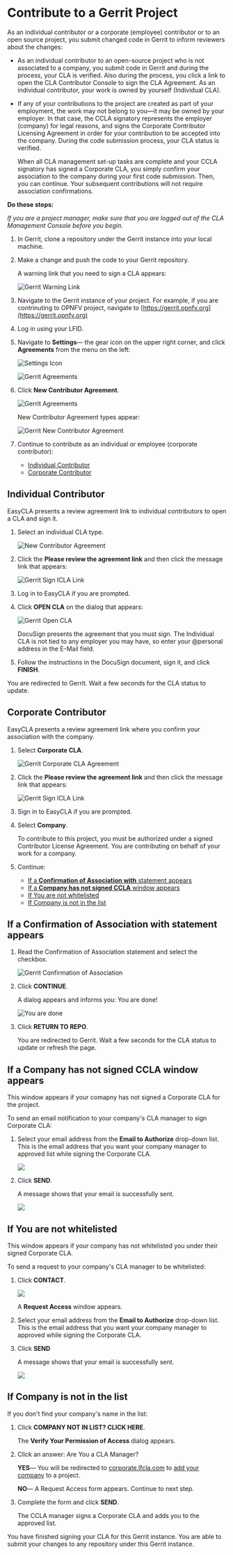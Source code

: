 # Contribute to a Gerrit Project

As an individual contributor or a corporate \(employee\) contributor or to an open source project, you submit changed code in Gerrit to inform reviewers about the changes:

* As an individual contributor to an open-source project who is not associated to a company, you submit code in Gerrit and during the process, your CLA is verified. Also during the process, you click a link to open the CLA Contributor Console to sign the CLA Agreement. As an individual contributor, your work is owned by yourself \(Individual CLA\).
* If any of your contributions to the project are created as part of your employment, the work may not belong to you—it may be owned by your employer. In that case, the CCLA signatory represents the employer \(company\) for legal reasons, and signs the Corporate Contributor Licensing Agreement in order for your contribution to be accepted into the company. During the code submission process, your CLA status is verified.

  When all CLA management set-up tasks are complete and your CCLA signatory has signed a Corporate CLA, you simply confirm your association to the company during your first code submission. Then, you can continue. Your subsequent contributions will not require association confirmations.

**Do these steps:**

_If you are a project manager, make sure that you are logged out of the CLA Management Console before you begin._

1. In Gerrit, clone a repository under the Gerrit instance into your local machine.
2. Make a change and push the code to your Gerrit repository.

   A warning link that you need to sign a CLA appears:

   ![Gerrit Warning Link](../.gitbook/assets/cla-gerrit-sign-a-cla.png)

3. Navigate to the Gerrit instance of your project. For example, if you are contrinuting to OPNFV project, navigate to [https://gerrit.opnfv.org](https://gerrit.opnfv.org)
4. Log in using your LFID.
5. Navigate to **Settings**— the gear icon on the upper right corner, and click **Agreements** from the menu on the left:

   ![Settings Icon](../.gitbook/assets/settings-icon.png)

   ![Gerrit Agreements](../.gitbook/assets/agreements.png)

6. Click **New Contributor Agreement**.

   ![Gerrit Agreements](../.gitbook/assets/agreement-link.png)

   New Contributor Agreement types appear:

   ![Gerrit New Contributor Agreement](../.gitbook/assets/new-contributor-agreement.png)

7. Continue to contribute as an individual or employee \(corporate contributor\):
   * [Individual Contributor](contribute-to-a-gerrit-project.md#individual-contributor)
   * [Corporate Contributor](contribute-to-a-gerrit-project.md#corporate-contributor)

## Individual Contributor

EasyCLA presents a review agreement link to individual contributors to open a CLA and sign it.

1. Select an individual CLA type.

   ![New Contributor Agreement](../.gitbook/assets/cla-gerrit-icla-type.png)

2. Click the **Please review the agreement link** and then click the message link that appears:

   ![Gerrit Sign ICLA Link](../.gitbook/assets/cla-gerrit-icla-proceed-to-sign-cla.png)

3. Log in to EasyCLA if you are prompted.
4. Click **OPEN CLA** on the dialog that appears:

   ![Gerrit Open CLA](../.gitbook/assets/cla-gerrit-individual-cla-open-cla.png)

   DocuSign presents the agreement that you must sign. The Individual CLA is not tied to any employer you may have, so enter your @personal address in the E-Mail field.

5. Follow the instructions in the DocuSign document, sign it, and click **FINISH**.

You are redirected to Gerrit. Wait a few seconds for the CLA status to update.

## Corporate Contributor

EasyCLA presents a review agreement link where you confirm your association with the company.

1. Select **Corporate CLA**.

   ![Gerrit Corporate CLA Agreement](../.gitbook/assets/corporate-cla.png)

2. Click the **Please review the agreement link** and then click the message link that appears:

   ![Gerrit Sign ICLA Link](../.gitbook/assets/cla-gerrit-icla-proceed-to-sign-cla.png)

3. Sign in to EasyCLA if you are prompted.
4. Select **Company**.

   To contribute to this project, you must be authorized under a signed Contributor License Agreement. You are contributing on behalf of your work for a company.

5. Continue:
   * [If a **Confirmation of Association with** statement appears](contribute-to-a-gerrit-project.md#if-a-confirmation-of-association-with-statement-appears)
   * [If a **Company has not signed CCLA** window appears](contribute-to-a-gerrit-project.md#if-a-company-has-not-signed-CCLA-window-appears)
   * [If You are not whitelisted](contribute-to-a-gerrit-project.md#if-you-are-not-whitelisted)
   * [If Company is not in the list](contribute-to-a-gerrit-project.md#if-company-is-not-in-the-list)

## If a **Confirmation of Association with** statement appears

1. Read the Confirmation of Association statement and select the checkbox.

   ![Gerrit Confirmation of Association](../.gitbook/assets/cla-gerrit-confirmation-of-association.png)

2. Click **CONTINUE**.

   A dialog appears and informs you: You are done!

   ![You are done](../.gitbook/assets/cla-github-you-are-done.png)

3. Click **RETURN TO REPO**.

   You are redirected to Gerrit. Wait a few seconds for the CLA status to update or refresh the page.

## If a **Company has not signed CCLA** window appears

This window appears if your comapny has not signed a Corporate CLA for the project.

To send an email notification to your company's CLA manager to sign Corporate CLA:

1. Select your email address from the **Email to Authorize** drop-down list. This is the email address that you want your company manager to approved list while signing the Corporate CLA.

   ![](../.gitbook/assets/company-not-signed-ccla.png)

2. Click **SEND**.

   A message shows that your email is successfully sent.

   ![](https://github.com/communitybridge/easycla/tree/725b7d86ec71a8f73ce7a3488e637b53b669bc41/.gitbook/assets/email-to-whitelist%20%281%29.png)

## If You are not whitelisted

This window appears if your company has not whitelisted you under their signed Corporate CLA.

To send a request to your company's CLA manager to be whitelisted:

1. Click **CONTACT**.

   ![](../.gitbook/assets/request-to-be-whitelisted.png)

   A **Request Access** window appears.

2. Select your email address from the **Email to Authorize** drop-down list. This is the email address that you want your company manager to approved while signing the Corporate CLA.
3. Click **SEND**

   A message shows that your email is successfully sent.

   ![](../.gitbook/assets/email-to-whitelist.png)

## If Company is not in the list

If you don't find your company's name in the list:

1. Click **COMPANY NOT IN LIST? CLICK HERE**.

   The **Verify Your Permission of Access** dialog appears.

2. Click an answer: Are You a CLA Manager?

   **YES**— You will be redirected to [corporate.lfcla.com](https://corporate.lfcla.com/#/companies) to [add your company](../ccla-managers-and-ccla-signatories/add-a-company-to-a-project.md) to a project.

   **NO**— A Request Access form appears. Continue to next step.

3. Complete the form and click **SEND**.

   The CCLA manager signs a Corporate CLA and adds you to the approved list.

You have finished signing your CLA for this Gerrit instance. You are able to submit your changes to any repository under this Gerrit instance.

